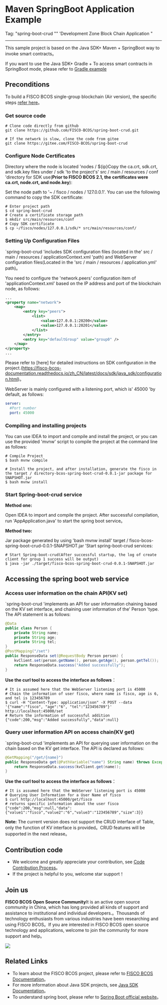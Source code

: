 # Maven SpringBoot Application Example

Tag: "spring-boot-crud "" 'Development Zone Block Chain Application "

---------

This sample project is based on the Java SDK+ Maven + SpringBoot way to invoke smart contracts。

If you want to use the Java SDK+ Gradle + To access smart contracts in SpringBoot mode, please refer to [Gradle example](./spring_boot_starter.md)

## Preconditions

To build a FISCO BCOS single-group blockchain (Air version), the specific steps [refer here](../../quick_start/air_installation.md)。

### Get source code

```shell
# Clone code directly from github
git clone https://github.com/FISCO-BCOS/spring-boot-crud.git

# If the network is slow, clone the code from gitee
git clone https://gitee.com/FISCO-BCOS/spring-boot-crud
```

### Configure Node Certificates

Directory where the node is located 'nodes / ${ip}Copy the ca.crt, sdk.crt, and sdk.key files under / sdk 'to the project's' src / main / resources / conf 'directory for SDK use(**Prior to FISCO BCOS 2.1, the certificates were ca.crt, node.crt, and node.key**):

Set the node path to '~ / fisco / nodes / 127.0.0.1'. You can use the following command to copy the SDK certificate:

```shell
# Enter project path
$ cd spring-boot-crud
# Create a certificate storage path
$ mkdir src/main/resources/conf
# Copy SDK certificate
$ cp ~/fisco/nodes/127.0.0.1/sdk/* src/main/resources/conf/
```

### Setting Up Configuration Files

`spring-boot-crud 'includes SDK configuration files (located in the' src / main / resources / applicationContext.xml 'path) and WebServer configuration files(Located in the 'src / main / resources / application.yml' path)。

You need to configure the 'network.peers' configuration item of 'applicationContext.xml' based on the IP address and port of the blockchain node, as follows:

```xml
...
<property name="network">
    <map>
        <entry key="peers">
            <list>
                <value>127.0.0.1:20200</value>
                <value>127.0.0.1:20201</value>
            </list>
        </entry>
        <entry key="defaultGroup" value="group0" />
    </map>
</property>
...
```

Please refer to [here] for detailed instructions on SDK configuration in the project.(https://fisco-bcos-documentation.readthedocs.io/zh_CN/latest/docs/sdk/java_sdk/configuration.html)。

WebServer is mainly configured with a listening port, which is' 45000 'by default, as follows:

```yml
server:
  #Port number
  port: 45000
```

### Compiling and installing projects

You can use IDEA to import and compile and install the project, or you can use the provided 'mvnw' script to compile the project at the command line as follows:

```shell
# Compile Project
$ bash mvnw compile

# Install the project, and after installation, generate the fisco in the target / directory-bcos-spring-boot-crud-0.0.1-jar package for SNAPSHOT.jar
$ bash mvnw install
```

### Start Spring-boot-crud service

**Method one:**

Open IDEA to import and compile the project. After successful compilation, run 'AppApplication.java' to start the spring boot service。

**Method two:**

Jar package generated by using 'bash mvnw install' target / fisco-bcos-spring-boot-crud-0.0.1-SNAPSHOT.jar 'Start spring-boot-crud services:

```shell
# Start Spring-boot-crud(After successful startup, the log of create client for group 1 success will be output)
$ java -jar ./target/fisco-bcos-spring-boot-crud-0.0.1-SNAPSHOT.jar
```

## Accessing the spring boot web service

### Access user information on the chain API(KV set)

`spring-boot-crud 'implements an API for user information chaining based on the KV set interface, and chaining user information of the' Person 'type. The API statement is as follows:

```java
@Data
public class Person {
    private String name;
    private String age;
    private String tel;
}
@PostMapping("/set")
public ResponseData set(@RequestBody Person person) {
    kvClient.set(person.getName(), person.getAge(), person.getTel());
    return ResponseData.success("Added successfully");
}
```

**Use the curl tool to access the interface as follows**：

```shell
# It is assumed here that the WebServer listening port is 45000
# Chain the information of user fisco, where name is fisco, age is 6, and tel is 123456789
$ curl -H "Content-Type: application/json" -X POST --data '{"name":"fisco", "age":"6", "tel":"123456789"}' http://localhost:45000/set
# Return the information of successful addition
{"code":200,"msg":"Added successfully","data":null}
```

### Query user information API on access chain(KV get)

`spring-boot-crud 'implements an API for querying user information on the chain based on the KV get interface. The API is declared as follows:

```java
@GetMapping("/get/{name}")
public ResponseData get(@PathVariable("name") String name) throws Exception {
    return ResponseData.success(kvClient.get(name));
}
```

**Use the curl tool to access the interface as follows**：

```shell
# It is assumed here that the WebServer listening port is 45000
# Querying User Information for a User Name of fisco
$ curl http://localhost:45000/get/fisco
# returns specific information about the user fisco
{"code":200,"msg":null,"data":{"value1":"fisco","value2":"6","value3":"123456789","size":3}}
```

**Note:** The current version does not support the CRUD interface of Table, only the function of KV interface is provided。CRUD features will be supported in the next release。

## Contribution code

- We welcome and greatly appreciate your contribution, see [Code Contribution Process](../../community/pr.md)。
- If the project is helpful to you, welcome star support！

## Join us

**FISCO BCOS Open Source Community**It is an active open source community in China, which has long provided all kinds of support and assistance to institutional and individual developers.。Thousands of technology enthusiasts from various industries have been researching and using FISCO BCOS。If you are interested in FISCO BCOS open source technology and applications, welcome to join the community for more support and help。

![](https://media.githubusercontent.com/media/FISCO-BCOS/LargeFiles/master/images/QR_image.png)

## Related Links

- To learn about the FISCO BCOS project, please refer to [FISCO BCOS Documentation](https://fisco-bcos-doc.readthedocs.io/zh_CN/latest/index.html)。
- For more information about Java SDK projects, see [Java SDK Documentation](https://fisco-bcos-doc.readthedocs.io/zh_CN/latest/docs/sdk/java_sdk/index.html)。
- To understand spring boot, please refer to [Spring Boot official website](https://spring.io/guides/gs/spring-boot/)。
